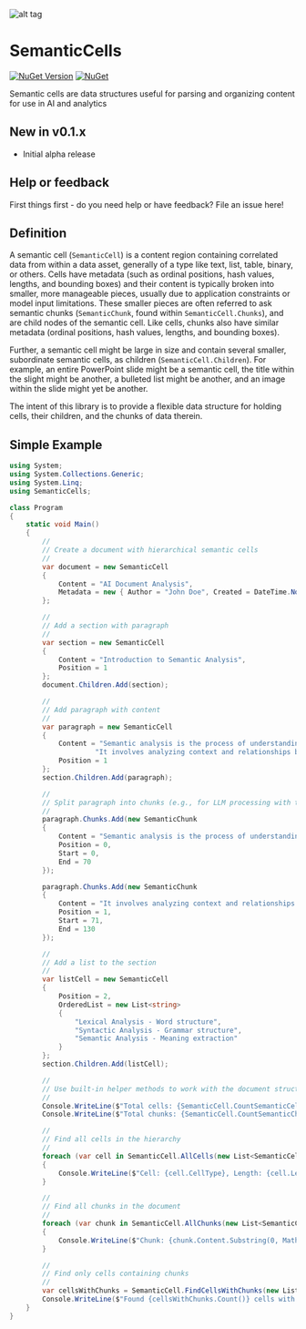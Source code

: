 ![alt tag](https://raw.githubusercontent.com/jchristn/SemanticCells/main/SemanticCells/assets/logo.ico)

# SemanticCells

[![NuGet Version](https://img.shields.io/nuget/v/SemanticCells.svg?style=flat)](https://www.nuget.org/packages/SemanticCells/) [![NuGet](https://img.shields.io/nuget/dt/SemanticCells.svg)](https://www.nuget.org/packages/SemanticCells) 

Semantic cells are data structures useful for parsing and organizing content for use in AI and analytics

## New in v0.1.x

- Initial alpha release

## Help or feedback

First things first - do you need help or have feedback?  File an issue here!

## Definition

A semantic cell (`SemanticCell`) is a content region containing correlated data from within a data asset, generally of a type like text, list, table, binary, or others.  Cells have metadata (such as ordinal positions, hash values, lengths, and bounding boxes) and their content is typically broken into smaller, more manageable pieces, usually due to application constraints or model input limitations.  These smaller pieces are often referred to ask semantic chunks (`SemanticChunk`, found within `SemanticCell.Chunks`), and are child nodes of the semantic cell.  Like cells, chunks also have similar metadata (ordinal positions, hash values, lengths, and bounding boxes).  

Further, a semantic cell might be large in size and contain several smaller, subordinate semantic cells, as children (`SemanticCell.Children`).  For example, an entire PowerPoint slide might be a semantic cell, the title within the slight might be another, a bulleted list might be another, and an image within the slide might yet be another.

The intent of this library is to provide a flexible data structure for holding cells, their children, and the chunks of data therein.

## Simple Example

```csharp
using System;
using System.Collections.Generic;
using System.Linq;
using SemanticCells;

class Program
{
    static void Main()
    {
        //
        // Create a document with hierarchical semantic cells
        //
        var document = new SemanticCell
        {
            Content = "AI Document Analysis",
            Metadata = new { Author = "John Doe", Created = DateTime.Now }
        };

        //
        // Add a section with paragraph
        //
        var section = new SemanticCell
        {
            Content = "Introduction to Semantic Analysis",
            Position = 1
        };
        document.Children.Add(section);

        //
        // Add paragraph with content
        //
        var paragraph = new SemanticCell
        {
            Content = "Semantic analysis is the process of understanding the meaning of text. " +
                     "It involves analyzing context and relationships between words.",
            Position = 1
        };
        section.Children.Add(paragraph);

        //
        // Split paragraph into chunks (e.g., for LLM processing with token limits)
        //
        paragraph.Chunks.Add(new SemanticChunk
        {
            Content = "Semantic analysis is the process of understanding the meaning of text.",
            Position = 0,
            Start = 0,
            End = 70
        });

        paragraph.Chunks.Add(new SemanticChunk
        {
            Content = "It involves analyzing context and relationships between words.",
            Position = 1,
            Start = 71,
            End = 130
        });

        //
        // Add a list to the section
        //
        var listCell = new SemanticCell
        {
            Position = 2,
            OrderedList = new List<string>
            {
                "Lexical Analysis - Word structure",
                "Syntactic Analysis - Grammar structure",
                "Semantic Analysis - Meaning extraction"
            }
        };
        section.Children.Add(listCell);

        //
        // Use built-in helper methods to work with the document structure
        //
        Console.WriteLine($"Total cells: {SemanticCell.CountSemanticCells(new List<SemanticCell> { document })}");
        Console.WriteLine($"Total chunks: {SemanticCell.CountSemanticChunks(new List<SemanticCell> { document })}");

        //
        // Find all cells in the hierarchy
        //
        foreach (var cell in SemanticCell.AllCells(new List<SemanticCell> { document }))
        {
            Console.WriteLine($"Cell: {cell.CellType}, Length: {cell.Length}");
        }

        //
        // Find all chunks in the document
        //
        foreach (var chunk in SemanticCell.AllChunks(new List<SemanticCell> { document }))
        {
            Console.WriteLine($"Chunk: {chunk.Content.Substring(0, Math.Min(40, chunk.Content.Length))}...");
        }

        //
        // Find only cells containing chunks
        //
        var cellsWithChunks = SemanticCell.FindCellsWithChunks(new List<SemanticCell> { document });
        Console.WriteLine($"Found {cellsWithChunks.Count()} cells with chunks");
    }
}
```

